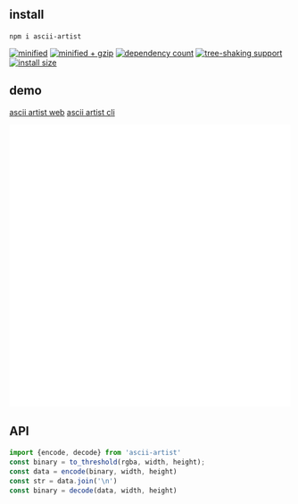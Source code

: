 ## install
```shell
npm i ascii-artist
```
[![minified](https://badgen.net/bundlephobia/min/ascii-artist)](https://badgen.net/bundlephobia/min/ascii-artist)
[![minified + gzip](https://badgen.net/bundlephobia/minzip/ascii-artist)](https://badgen.net/bundlephobia/minzip/ascii-artist)
[![dependency count](https://badgen.net/bundlephobia/dependency-count/ascii-artist)](https://badgen.net/bundlephobia/dependency-count/ascii-artist)
[![tree-shaking support](https://badgen.net/bundlephobia/tree-shaking/ascii-artist)](https://badgen.net/bundlephobia/tree-shaking/ascii-artist)
[![install size](https://packagephobia.com/badge?p=ascii-artist)](https://packagephobia.com/result?p=ascii-artist)


## demo
[ascii artist web](https://ascii-artist.vercel.app)
[ascii artist cli](https://github.com/ahaoboy/ascii-artist/tree/main/cli)
<div align="center">
	<a href="https://github.com/ahaoboy/ascii-artist">
		<img src="art.svg">
	</a>
</div>


## API
```ts
import {encode, decode} from 'ascii-artist'
const binary = to_threshold(rgba, width, height);
const data = encode(binary, width, height)
const str = data.join('\n')
const binary = decode(data, width, height)
```